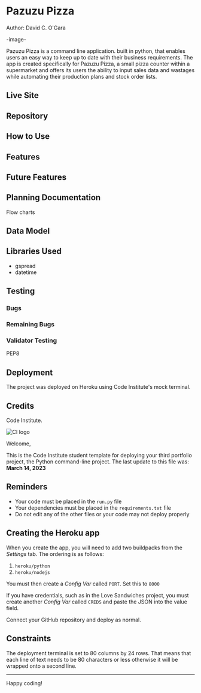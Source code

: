 # Pazuzu Pizza

Author: David C. O'Gara

-image-

Pazuzu Pizza is a command line application. built in python, that enables users an easy way to keep up to date with their business requirements. 
The app is created specifically for Pazuzu Pizza, a small pizza counter within a supermarket and offers its users the ability to input sales data and wastages while automating their production plans and stock order lists.

## Live Site

## Repository

## How to Use

## Features

## Future Features

## Planning Documentation

Flow charts

## Data Model

## Libraries Used

- gspread
- datetime

## Testing

### Bugs

### Remaining Bugs

### Validator Testing

PEP8

## Deployment

The project was deployed on Heroku using Code Institute's mock terminal.

## Credits

Code Institute.

![CI logo](https://codeinstitute.s3.amazonaws.com/fullstack/ci_logo_small.png)

Welcome,

This is the Code Institute student template for deploying your third portfolio project, the Python command-line project. The last update to this file was: **March 14, 2023**

## Reminders

- Your code must be placed in the `run.py` file
- Your dependencies must be placed in the `requirements.txt` file
- Do not edit any of the other files or your code may not deploy properly

## Creating the Heroku app

When you create the app, you will need to add two buildpacks from the _Settings_ tab. The ordering is as follows:

1. `heroku/python`
2. `heroku/nodejs`

You must then create a _Config Var_ called `PORT`. Set this to `8000`

If you have credentials, such as in the Love Sandwiches project, you must create another _Config Var_ called `CREDS` and paste the JSON into the value field.

Connect your GitHub repository and deploy as normal.

## Constraints

The deployment terminal is set to 80 columns by 24 rows. That means that each line of text needs to be 80 characters or less otherwise it will be wrapped onto a second line.

---

Happy coding!
